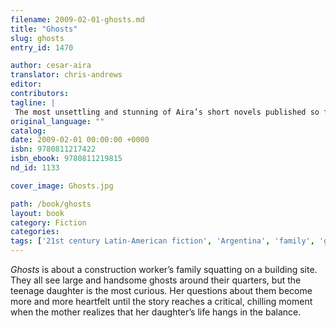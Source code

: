 ```yaml
---
filename: 2009-02-01-ghosts.md
title: "Ghosts"
slug: ghosts
entry_id: 1470

author: cesar-aira
translator: chris-andrews
editor: 
contributors: 
tagline: |
 The most unsettling and stunning of Aira’s short novels published so far by New Directions.
original_language: ""
catalog: 
date: 2009-02-01 00:00:00 +0000 
isbn: 9780811217422
isbn_ebook: 9780811219815
nd_id: 1133

cover_image: Ghosts.jpg

path: /book/ghosts
layout: book
category: Fiction
categories: 
tags: ['21st century Latin-American fiction', 'Argentina', 'family', 'ghosts', 'home', 'Latin America', 'memory', 'Spanish', 'Spanish-language literature']
---
```

*Ghosts* is about a construction worker’s family squatting on a building site. They all see large and handsome ghosts around their quarters, but the teenage daughter is the most curious. Her questions about them become more and more heartfelt until the story reaches a critical, chilling moment when the mother realizes that her daughter’s life hangs in the balance.





